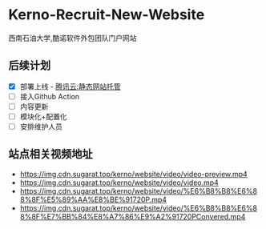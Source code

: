 # Kerno-Recruit-New-Website

西南石油大学,酷诺软件外包团队门户网站

## 后续计划
* [x] 部署上线 - [腾讯云:静态网站托管](https://cloud.tencent.com/document/product/876/40270)
* [ ] 接入Github Action
* [ ] 内容更新
* [ ] 模块化+配置化
* [ ] 安排维护人员

## 站点相关视频地址
* https://img.cdn.sugarat.top/kerno/website/video/video-preview.mp4
* https://img.cdn.sugarat.top/kerno/website/video/video.mp4
* https://img.cdn.sugarat.top/kerno/website/video/%E6%B8%B8%E6%88%8F%E5%89%AA%E8%BE%91720P.mp4
* https://img.cdn.sugarat.top/kerno/website/video/%E6%B8%B8%E6%88%8F%E7%BB%84%E8%A7%86%E9%A2%91720PConvered.mp4